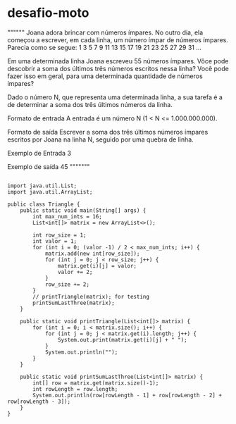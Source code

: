 # desafio-moto

""""""
Joana adora brincar com números ímpares. No outro dia, ela começou a escrever, em cada linha, um número ímpar de números ímpares. Parecia como se segue:
1
3  5  7
9 11 13 15 17
19 21 23 25 27 29 31
...

Em uma determinada linha Joana escreveu 55 números ímpares. Vôce pode descobrir a soma dos últimos três números escritos nessa linha? Você pode fazer isso em geral, para uma determinada quantidade de números ímpares?

Dado o número N, que representa uma determinada linha, a sua tarefa é a de determinar a soma dos três últimos números da linha.

Formato de entrada 
A entrada é um número N (1 < N <= 1.000.000.000).

Formato de saída
Escrever a soma dos três últimos números ímpares escritos por Joana na linha N, seguido por uma quebra de linha.

Exemplo de Entrada
3

Exemplo de saída
45
"""""""



```

import java.util.List;
import java.util.ArrayList;

public class Triangle {
    public static void main(String[] args) {
        int max_num_ints = 16;
        List<int[]> matrix = new ArrayList<>();

        int row_size = 1;
        int valor = 1;
        for (int i = 0; (valor -1) / 2 < max_num_ints; i++) {
            matrix.add(new int[row_size]);
            for (int j = 0; j < row_size; j++) {
                matrix.get(i)[j] = valor;
                valor += 2;
            }
            row_size += 2;
        }
        // printTriangle(matrix); for testing
        printSumLastThree(matrix);
    }

    public static void printTriangle(List<int[]> matrix) {
        for (int i = 0; i < matrix.size(); i++) {
            for (int j = 0; j < matrix.get(i).length; j++) {
                System.out.print(matrix.get(i)[j] + " ");
            }
            System.out.println("");
        }
    }

    public static void printSumLastThree(List<int[]> matrix) {
        int[] row = matrix.get(matrix.size()-1);
        int rowLength = row.length;
        System.out.println(row[rowLength - 1] + row[rowLength - 2] + row[rowLength - 3]);
    }
}
```
